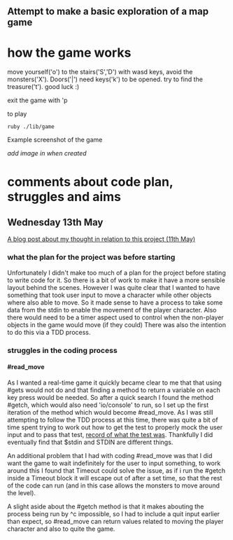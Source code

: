 ## Attempt to make a basic exploration of a map game

# how the game works

move yourself('o') to the stairs('S','D') with wasd keys, avoid the monsters('X'). Doors('|') need keys('k') to be opened.
try to find the treasure('t'). good luck :)

exit the game with 'p

to play
```shell
ruby ./lib/game
```

Example screenshot of the game

 *add image in when created*

# comments about code plan, struggles and aims

## Wednesday 13th May

[A blog post about my thought in relation to this project (11th May)](https://medium.com/@rachaelewins/functionality-in-toy-land-1e5700dca524)

### what the plan for the project was before starting
Unfortunately I didn't make too much of a plan for the project before stating to write code for it. So there is a bit of work to make it have a more sensible layout behind the scenes.
However I was quite clear that I wanted to have something that took user input to move a character while other objects where also able to move.
So it made sense to have a process to take some data from the stdin to enable the movement of the player character.
Also there would need to be a timer aspect used to control when the non-player objects in the game would move (if they could)
There was also the intention to do this via a TDD process.

### struggles in the coding process

#### #read_move
As I wanted a real-time game it quickly became clear to me that that using #gets would not do and that finding a method to return a variable on each key press would be needed. So after a quick search I found the method #getch, which would also need 'io/console' to run, so I set up the first iteration of the method which would become #read_move.
As I was still attempting to follow the TDD process at this time, there was quite a bit of time spent trying to work out how to get the test to properly mock the user input and to pass that test, [record of what the test was](https://github.com/RaeRachael/exploration_game/commit/f2b972e35dee1f88f35197262eea7cf265b654af). Thankfully I did eventually find that $stdin and STDIN are different things.

An additional problem that I had with coding #read_move was that I did want the game to wait indefinitely for the user to input something, to work around this I found that Timeout could solve the issue, as if i run the #getch inside a Timeout block it will escape out of after a set time, so that the rest of the code can run (and in this case allows the monsters to move around the level).

A slight aside about the #getch method is that it makes abouting the process being run by ^c impossible, so I had to include a quit input earlier than expect, so #read_move can return values related to moving the player character and also to quite the game.
